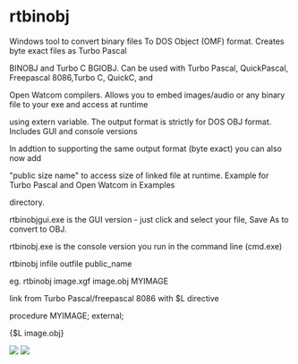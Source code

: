 # rtbinobj
Windows tool to convert binary files To DOS Object (OMF) format. Creates byte exact files as Turbo Pascal 

BINOBJ and Turbo C BGIOBJ. Can be used with Turbo Pascal, QuickPascal, Freepascal 8086,Turbo C, QuickC, and 

Open Watcom compilers. Allows you to embed images/audio or any binary file to your exe and access at runtime 

using extern variable. The output format is strictly for DOS OBJ format. Includes GUI and console versions

In addtion to supporting the same output format (byte exact) you can also now add 

"public size name" to access size of linked file at runtime. Example for Turbo Pascal and Open Watcom in Examples 

directory.


rtbinobjgui.exe is the GUI version - just click and select your file, Save As to convert to OBJ.

rtbinobj.exe is the console version you run in the command line (cmd.exe)

rtbinobj infile outfile public_name

eg. rtbinobj image.xgf image.obj MYIMAGE

link from Turbo Pascal/freepascal 8086 with $L directive

procedure MYIMAGE; external;

{$L image.obj}
 
![](https://github.com/retronick2020/rtbinobj/wiki/rtbinobjgui.png)
![](https://github.com/retronick2020/rtbinobj/wiki/rtbinobj.png) 
